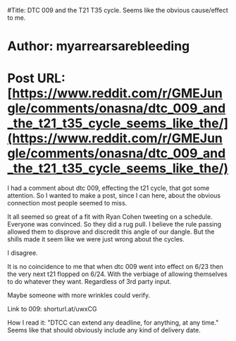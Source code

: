 #Title: DTC 009 and the T21 T35 cycle. Seems like the obvious cause/effect to me.
# Author: myarrearsarebleeding
# Post URL: [https://www.reddit.com/r/GMEJungle/comments/onasna/dtc_009_and_the_t21_t35_cycle_seems_like_the/](https://www.reddit.com/r/GMEJungle/comments/onasna/dtc_009_and_the_t21_t35_cycle_seems_like_the/)


I had a comment about dtc 009, effecting the t21 cycle, that got some attention. So I wanted to make a post, since I can here, about the obvious connection most people seemed to miss. 

It all seemed so great of a fit with Ryan Cohen tweeting on a schedule. Everyone was convinced. So they did a rug pull. I believe the rule passing allowed them to disprove and discredit this angle of our dangle. But the shills made it seem like we were just wrong about the cycles.

I disagree. 

It is no coincidence to me that when dtc 009 went into effect on 6/23 then the very next t21 flopped on 6/24. With the verbiage of allowing themselves to do whatever they want. Regardless of 3rd party input.

Maybe someone with more wrinkles could verify.

Link to 009: shorturl.at/uwxCG

How I read it: "DTCC can extend any deadline, for anything, at any time." 
Seems like that should obviously include any kind of delivery date.